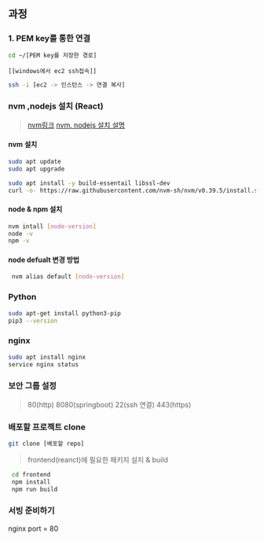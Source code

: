 ## 과정
### 1. PEM key를 통한 연결
```bash
cd ~/[PEM key를 저장한 경로]
```
	[[windows에서 ec2 ssh접속]]
```bash
ssh -i [ec2 -> 인스턴스 -> 연결 복사]
```
### nvm ,nodejs 설치 (React)
>[nvm링크](https://github.com/nvm-sh/nvm)
>[nvm, nodejs 설치 설명](https://iter.kr/%EC%9A%B0%EB%B6%84%ED%88%AC-nvm-node-js-%EC%84%A4%EC%B9%98-%EC%84%A4%EC%A0%95/)

#### nvm 설치
```bash
sudo apt update
sudo apt upgrade

sudo apt install -y build-essentail libssl-dev
curl -o- https://raw.githubusercontent.com/nvm-sh/nvm/v0.39.5/install.sh | bash
```
#### node & npm 설치
```bash
nvm intall [node-version]
node -v
npm -v
```
#### node defualt 변경 방법
```bash
 nvm alias default [node-version]
```
### Python
``` bash
sudo apt-get install python3-pip
pip3 --version
```
### nginx
```bash
sudo apt install nginx
service nginx status
```


### 보안 그룹 설정
> 80(http) 8080(springboot) 22(ssh 연결) 443(https)

### 배포할 프로젝트 clone
```bash
git clone [배포할 repo]
```
>frontend(reanct)에 필요한 패키지 설지 & build
```bash
 cd frontend
 npm install
 npm run build
```
### 서빙 준비하기



nginx port = 80
